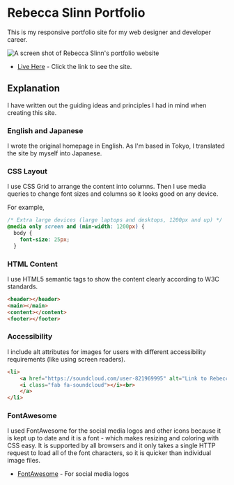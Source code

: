 # Rebecca Slinn Portfolio

This is my responsive portfolio site for my web designer and developer career.

![A screen shot of Rebecca Slinn's portfolio website](https://rebeccode.github.io/portfolio/img/site-demo.gif)

* [Live Here](https://rebeccode.github.io/portfolio/) - Click the link to see the site.

## Explanation

I have written out the guiding ideas and principles I had in mind when creating this site.

### English and Japanese

I wrote the original homepage in English. As I'm based in Tokyo, I translated the site by myself into Japanese.

### CSS Layout

I use CSS Grid to arrange the content into columns. Then I use media queries to change font sizes and columns so it looks good on any device.

For example,
```css
/* Extra large devices (large laptops and desktops, 1200px and up) */
@media only screen and (min-width: 1200px) {
  body {
    font-size: 25px;
  }
```

### HTML Content

I use HTML5 semantic tags to show the content clearly according to W3C standards.

```html
<header></header>
<main></main>
<content></content>
<footer></footer>
```

### Accessibility

I include alt attributes for images for users with different accessibility requirements (like using screen readers).

```html
<li>
    <a href="https://soundcloud.com/user-821969995" alt="Link to Rebecca's music recordings on SoundCloud" target="_blank">
    <i class="fab fa-soundcloud"></i><br>
    </a>
</li>
```

### FontAwesome

I used FontAwesome for the social media logos and other icons because it is kept up to date and it is a font - which makes resizing and coloring with CSS easy. It is supported by all browsers and it only takes a single HTTP request to load all of the font characters, so it is quicker than individual image files.

* [FontAwesome](https://fontawesome.com/) - For social media logos
